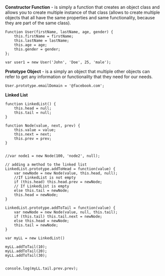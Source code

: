 **Constructor Function** - is simply a function that creates an object class and allows you to create multiple instance of that class \(allows to create multiple objects that all have the same properties and same functionality, because they are part of the same class\).

```
Function User(firstName, lastName, age, gender) {
    this.firstName = firstName;
    this.lastName = lastName;
    this.age = age; 
    this.gender = gender;
};

var user1 = new User('John', 'Doe', 25, 'male');
```

**Prototype Object** - is a simply an object that multiple other objects can refer to get any information or functionality that they need for our needs.

```
User.prototype.emailDomain = '@facebook.com';
```

**Linked List**

```
function LinkedList() {
    this.head = null;
    this.tail = null;
}

function Node(value, next, prev) {
    this.value = value;
    this.next = next;
    this.prev = prev;
}


//var node1 = new Node(100, 'node2', null);

// adding a method to the linked list
LinkedList.prototype.addToHead = function(value) {
    var newNode = new Node(value, this.head, null);
    //If LinkedList is not empty
    if (this.head) this.head.prev = newNode;
    // If LinkedList is empty
    else this.tail = newNode;
    this.head = newNode;
}

LinkedList.prototype.addToTail = function(value) {
    var newNode = new Node(value, null, this.tail);
    if (this.tail) this.tail.next = newNode;
    else this.head = newNode;
    this.tail = newNode;
}

var myLL = new LinkedList()

myLL.addToTail(10);
myLL.addToTail(20);
myLL.addToTail(30);


console.log(myLL.tail.prev.prev);
```



